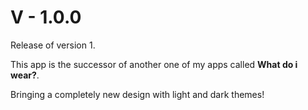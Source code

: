 # V - 1.0.0

Release of version 1.

This app is the successor of another one of my apps called **What do i wear?**.

Bringing a completely new design with light and dark themes!


